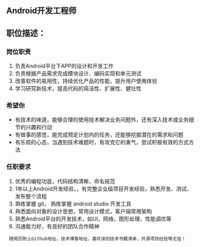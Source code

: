 

## Android开发工程师


## 职位描述：

### 岗位职责
1. 负责Android平台下APP的设计和开发工作
2. 负责根据产品需求完成模块设计、编码实现和单元测试
3. 改善软件的易用性，持续优化产品的性能，提升用户使用体验
4. 学习研究新技术，提高代码的简洁性、扩展性、健壮性

### 希望你
- 有技术的味道，能够合理的使用技术解决业务问题外，还有深入技术或业务细节的兴趣和行动
- 有做事的感觉，能完成预定计划内的任务，还能够挖掘潜在的需求和问题
- 有乐观的心态，当遇到技术难题时，有攻克它的勇气，尝试积极有效的方式方法

### 任职要求


1. 优秀的编程功底，代码结构清晰，命名规范
2. 1年以上Android开发经验，，有完整企业级项目开发经验，熟悉开发、测试、发布整个流程
3. 熟练掌握 git， 熟练掌握 android studio 开发工具
3. 熟悉面向对象的设计思想，常用设计模式，客户端常用架构
4. 熟悉Android平台的开发技术，如UI，网络，图形处理，性能调优等
6. 沟通能力好，有良好的团队合作精神

` 随简历附上Github地址，技术博客地址，喜欢读的技术书籍清单，开源项目经验等尤佳！`
